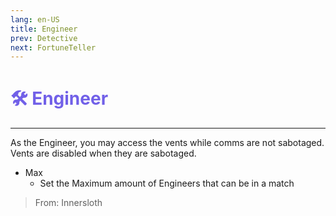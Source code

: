 ```yaml
---
lang: en-US
title: Engineer
prev: Detective
next: FortuneTeller
---
```


# <font color="#7160e8">🛠️ <b>Engineer</b></font> <Badge text="Support" type="tip" vertical="middle"/>
---

As the Engineer, you may access the vents while comms are not sabotaged.<br>
Vents are disabled when they are sabotaged.
* Max
  * Set the Maximum amount of Engineers that can be in a match

> From: Innersloth